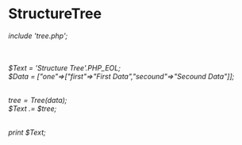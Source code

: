 # StructureTree
<i>
include 'tree.php';</br></br></br>

$Text = 'Structure Tree'.PHP_EOL;</br>
$Data = ["one"=>["first"=>"First Data","secound"=>"Secound Data"]];</br></br>

$tree = Tree($data);</br>
$Text .= $tree;</br></br>

print $Text;

</i>
